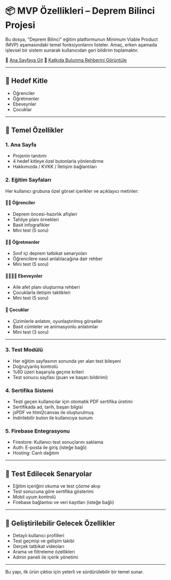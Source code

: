 # 📦 MVP Özellikleri – Deprem Bilinci Projesi

Bu dosya, "Deprem Bilinci" eğitim platformunun Minimum Viable Product (MVP) aşamasındaki temel fonksiyonlarını listeler. Amaç, erken aşamada işlevsel bir sistem sunarak kullanıcıdan geri bildirim toplamaktır.

🔗 [Ana Sayfaya Git](./README.md)
🔗 [Katkıda Bulunma Rehberini Görüntüle](./KatkıdaBulunmaRehberi.md)

---

## 🎯 Hedef Kitle

* Öğrenciler
* Öğretmenler
* Ebeveynler
* Çocuklar

---

## 🔑 Temel Özellikler

### 1. Ana Sayfa

* Projenin tanıtımı
* 4 hedef kitleye özel butonlarla yönlendirme
* Hakkımızda / KVKK / İletişim bağlantıları

### 2. Eğitim Sayfaları

Her kullanıcı grubuna özel görsel içerikler ve açıklayıcı metinler:

#### 👩‍🎓 Öğrenciler

* Deprem öncesi-hazırlık afişleri
* Tahliye planı örnekleri
* Basit infografikler
* Mini test (5 soru)

#### 👩‍🏫 Öğretmenler

* Sınıf içi deprem tatbikat senaryoları
* Öğrencilere nasıl anlatılacağına dair rehber
* Mini test (5 soru)

#### 👨‍👩‍👧‍👦 Ebeveynler

* Aile afet planı oluşturma rehberi
* Çocuklarla iletişim taktikleri
* Mini test (5 soru)

#### 🧒 Çocuklar

* Çizimlerle anlatım, oyunlaştırılmış görseller
* Basit cümleler ve animasyonlu anlatımlar
* Mini test (3 soru)

---

### 3. Test Modülü

* Her eğitim sayfasının sonunda yer alan test bileşeni
* Doğru/yanlış kontrolü
* %60 üzeri başarıyla geçme kriteri
* Test sonucu sayfası (puan ve başarı bildirimi)

### 4. Sertifika Sistemi

* Testi geçen kullanıcılar için otomatik PDF sertifika üretimi
* Sertifikada ad, tarih, başarı bilgisi
* jsPDF ve html2canvas ile oluşturulmuş
* İndirilebilir buton ile kullanıcıya sunum

### 5. Firebase Entegrasyonu

* Firestore: Kullanıcı test sonuçlarını saklama
* Auth: E-posta ile giriş (isteğe bağlı)
* Hosting: Canlı dağıtım

---

## 🧪 Test Edilecek Senaryolar

* Eğitim içeriğini okuma ve test çözme akışı
* Test sonucuna göre sertifika gösterimi
* Mobil uyum kontrolü
* Firebase bağlantısı ve veri kayıtları (isteğe bağlı)

---

## 🔄 Geliştirilebilir Gelecek Özellikler

* Detaylı kullanıcı profilleri
* Test geçmişi ve gelişim takibi
* Gerçek tatbikat videoları
* Arama ve filtreleme özellikleri
* Admin paneli ile içerik yönetimi

---

Bu yapı, ilk ürün çıktısı için yeterli ve sürdürülebilir bir temel sunar.
